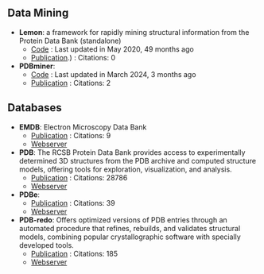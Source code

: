 
## **Data Mining**
- **Lemon**: a framework for rapidly mining structural information from the Protein Data Bank (standalone)
	- [Code](https://github.com/chopralab/lemon) : Last updated in May 2020, 49 months ago
	- [Publication](https://doi.org/10.1093/bioinformatics/btz178).) : Citations: 0
- **PDBminer**: 
	- [Code](https://github.com/ELELAB/PDBminer) : Last updated in March 2024, 3 months ago
	- [Publication](https://doi.org/10.1101/2023.05.06.539447) : Citations: 2

## **Databases**
- **EMDB**: Electron Microscopy Data Bank
	- [Publication](https://doi.org/10.1093/nar/gkad1019) : Citations: 9
	- [Webserver](https://www.ebi.ac.uk/emdb/)
- **PDB**: The RCSB Protein Data Bank provides access to experimentally determined 3D structures from the PDB archive and computed structure models, offering tools for exploration, visualization, and analysis.
	- [Publication](https://doi.org/10.1093/nar/28.1.235) : Citations: 28786
	- [Webserver](https://www.rcsb.org/)
- **PDBe**: 
	- [Publication](http://dx.doi.org/10.1093/nar/gkz990) : Citations: 39
	- [Webserver](https://www.ebi.ac.uk/pdbe)
- **PDB-redo**: Offers optimized versions of PDB entries through an automated procedure that refines, rebuilds, and validates structural models, combining popular crystallographic software with specially developed tools.
	- [Publication](https://doi.org/10.1107/s0907444911054515) : Citations: 185
	- [Webserver](https://pdb-redo.eu/)
